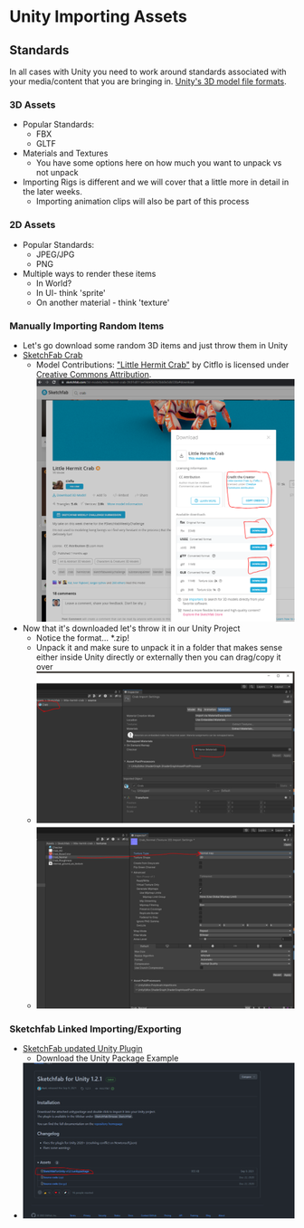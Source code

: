 # Unity Importing Assets

## Standards

In all cases with Unity you need to work around standards associated with your media/content that you are bringing in. [Unity's 3D model file formats](https://docs.unity3d.com/2020.1/Documentation/Manual/3D-formats.html).

### 3D Assets

* Popular Standards:
  * FBX
  * GLTF
* Materials and Textures
  * You have some options here on how much you want to unpack vs not unpack
* Importing Rigs is different and we will cover that a little more in detail in the later weeks.
  * Importing animation clips will also be part of this process

### 2D Assets

* Popular Standards:
  * JPEG/JPG
  * PNG
* Multiple ways to render these items
  * In World?
  * In UI- think 'sprite'
  * On another material - think 'texture'

### Manually Importing Random Items

* Let's go download some random 3D items and just throw them in Unity
* [SketchFab Crab](https://sketchfab.com/3d-models/little-hermit-crab-3fc91d811ae54de5b5fc5bb0e3db538a)
  * Model Contributions: ["Little Hermit Crab"](https://skfb.ly/ovA9E) by Citflo is licensed under [Creative Commons Attribution](http://creativecommons.org/licenses/by/4.0/).
  ![Sketchfab](./Images/SketchFabManual_01.PNG)
* Now that it's downloaded let's throw it in our Unity Project
  * Notice the format... *.zip!
  * Unpack it and make sure to unpack it in a folder that makes sense either inside Unity directly or externally then you can drag/copy it over
  * ![SketchFab Materials Broken](./Images/SketchFab_02Materials.PNG)
  * ![SketchFab Materials Normal](./Images/SketchFab_02MaterialsNormalMap.PNG)

### Sketchfab Linked Importing/Exporting

* [SketchFab updated Unity Plugin](https://github.com/sketchfab/unity-plugin/releases/tag/1.2.1)
  * Download the Unity Package Example
* ![SketchFab Download](./Images/SketchFab_Download.PNG)
  